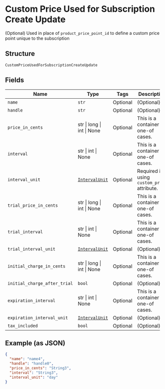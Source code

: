 
# Custom Price Used for Subscription Create Update

(Optional) Used in place of `product_price_point_id` to define a custom price point unique to the subscription

## Structure

`CustomPriceUsedForSubscriptionCreateUpdate`

## Fields

| Name | Type | Tags | Description |
|  --- | --- | --- | --- |
| `name` | `str` | Optional | (Optional) |
| `handle` | `str` | Optional | (Optional) |
| `price_in_cents` | str \| long \| int \| None | Optional | This is a container for one-of cases. |
| `interval` | str \| int \| None | Optional | This is a container for one-of cases. |
| `interval_unit` | [`IntervalUnit`](../../doc/models/interval-unit.md) | Optional | Required if using `custom_price` attribute. |
| `trial_price_in_cents` | str \| long \| int \| None | Optional | This is a container for one-of cases. |
| `trial_interval` | str \| int \| None | Optional | This is a container for one-of cases. |
| `trial_interval_unit` | [`IntervalUnit`](../../doc/models/interval-unit.md) | Optional | (Optional) |
| `initial_charge_in_cents` | str \| long \| int \| None | Optional | This is a container for one-of cases. |
| `initial_charge_after_trial` | `bool` | Optional | (Optional) |
| `expiration_interval` | str \| int \| None | Optional | This is a container for one-of cases. |
| `expiration_interval_unit` | [`IntervalUnit`](../../doc/models/interval-unit.md) | Optional | (Optional) |
| `tax_included` | `bool` | Optional | (Optional) |

## Example (as JSON)

```json
{
  "name": "name4",
  "handle": "handle0",
  "price_in_cents": "String3",
  "interval": "String3",
  "interval_unit": "day"
}
```

